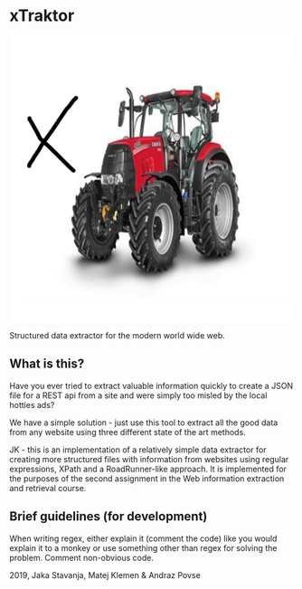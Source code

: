 # xTraktor

![](logotip.png)

Structured data extractor for the modern world wide web.

## What is this?

Have you ever tried to extract valuable information quickly to create a JSON file for a REST api from a site and were simply too misled by the local hotties ads?

We have a simple solution - just use this tool to extract all the good data from any website using three different state of the art methods.

JK - this is an implementation of a relatively simple data extractor for creating more structured files with information from websites using regular expressions, XPath and a RoadRunner-like approach. It is implemented for the purposes of the second assignment in the Web information extraction and retrieval course.

## Brief guidelines (for development)

When writing regex, either explain it (comment the code) like you would explain it to a monkey or use something other than regex for solving the problem.
Comment non-obvious code.

2019, Jaka Stavanja, Matej Klemen & Andraz Povse
